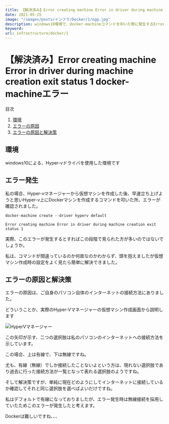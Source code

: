 ```yaml
---
title: 【解決済み】Error creating machine Error in driver during machine creation exit status 1 docker-machineエラー
date: 2021-05-25
image: "/images/posts/インフラ/Docker/1/ogp.jpg"
description: windows10環境で、docker-machineコマンドを叩いた際に発生するError creating machine Error in driver during machine creation exit status 1エラーのその原因と解決策について説明いたします。
keyword:
url: infrastructure/docker/1
---
```


# 【解決済み】Error creating machine Error in driver during machine creation exit status 1 docker-machineエラー

<div>
   <p>目次</p>
   <ol>
      <li>
         <a href="#1">環境</a>
      </li>
      <li>
         <a href="#2">エラーの原因</a>
      </li>
      <li>
        <a href="#3">エラーの原因と解決策</a>
      </li>
   </ol>
</div>

<h2 id="1">環境</h2>

windows10による、Hyper-vドライバを使用した環境です

<h2 id="2">エラー発生</h2>

私の場合、Hyper-vマネージャーから仮想マシンを作成した後、早速立ち上げようと思いHyper-v上にDockerマシンを作成するコマンドを叩いた所、エラーが確認されました。

```
docker-machine create --driver hyperv default

Error creating machine Error in driver during machine creation exit status 1 
```

実際、このエラーが発生するとすればこの段階で見られた方が多いのではないでしょうか。

私は、コマンドが間違っているのか何故なのかわからず、頭を抱えましたが仮想マシン作成時の設定をよく見たら簡単に解決できました。

<h2 id="3">エラーの原因と解決策</h2>

エラーの原因は、ご自身のパソコン自体のインターネットの接続方法にありました。

どういうことか、実際のHyper-Vマネージャーの仮想マシン作成画面から説明します

![HyperVマネージャー](/images/posts/インフラ/Docker/1/hyperv.jpg)

この矢印が示す、二つの選択肢は私のパソコンのインターネットへの接続方法を示しています。

この場合、上は有線で、下は無線ですね。

尤も、有線（無線）でしか接続したことないよという方は、現れない選択肢であり過去に行った接続方法が一覧となって表れる選択肢のようですね。

そして解決策ですが、単純に現在どのようにしてインターネットに接続しているか確認してそれと同じ選択肢を選べばよいだけですね。

私はデフォルトで有線になっておりましたが、エラー発生時は無線接続を採用していたためこのエラーが発生したと考えます。

Dockerは難しいですね、、、


